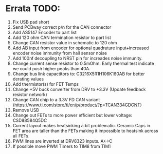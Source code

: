 # Errata TODO:

1. Fix USB pad short
2. Send PCBway correct p/n for the CAN connector
3. Add AS5147 Encoder to part list
4. Add 120 ohm CAN termination resistor to part list
5. Change CAN resistor value in schematic to 120 ohm
6. Add AB input from encoder for optional quadruture input+increased encoder noise immunity from hall sensor noise
7. Add 100nf decoupling to NRST pin for increades noise immunity.
8. Change current sense resistor to 0.5mOhm.  Early thermal test indicate we could push higher peaks than 40A.
9. Change bus link capactitors to: C3216X5R1H106K160AB for better derating values
10. Add thermistor(s) for FET Temps
11. Change +5V buck converter from DRV to +3.3V (Update feedback resistor network)
12. Change CAN chip to a 3.3V FD CAN variant (https://www.ti.com/store/ti/en/p/product/?p=TCAN334GDCNT)
13. Remove USB
14. Change out FETs to more power efficient but lower voltage: CSD88584Q5DC
15. Current layout makes heatsinking a bit problematic.  Ceramic Caps in FET area are taller than the FETs making it impossible to heatsink across all FETs.
16. PWM lines are inverted at DRV8323 inputs.  A<->C
17. If possible move PWM Timers to TIM8 from TIM1
